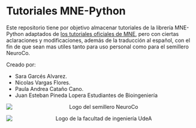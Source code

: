 # Tutoriales MNE-Python

Este repositorio tiene por objetivo almacenar tutoriales de la librería MNE-Python adaptados de [los tutoriales oficiales de MNE](https://mne.tools/stable/auto_tutorials/index.html),
pero con ciertas aclaraciones y modificaciones, además de la traducción al español, con el fin de que sean mas utiles tanto para uso personal como para el semillero NeuroCo.

Creado por:
  - Sara Garcés Alvarez.
  - Nicolas Vargas Flores.
  - Paula Andrea Cataño Cano.
  - Juan Esteban Pineda Lopera
Estudiantes de Bioingeniería

<p align="center">
  <img src="https://avatars.githubusercontent.com/u/64290460?s=280&v=4" alt="Logo del semillero NeuroCo" style="display: block; margin: 0 auto;">
</p>

<p align="center">
  <img src="https://encrypted-tbn0.gstatic.com/images?q=tbn:ANd9GcTuSWVRazYktwVfo2uHw_-h2WJqo1_OVVa_Lw&s" alt="Logo de la facultad de ingeniería UdeA" style="display: block; margin: 0 auto;">
</p>
